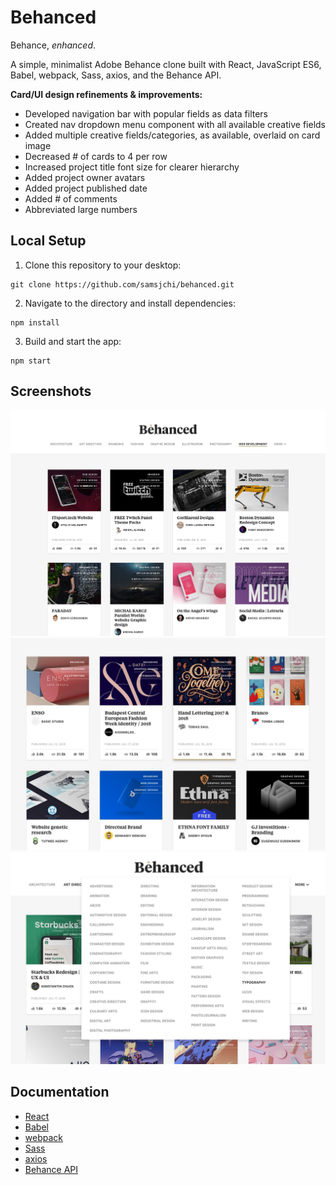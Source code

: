 # Behanced

Behance, _enhanced_.

A simple, minimalist Adobe Behance clone built with React, JavaScript ES6, Babel, webpack, Sass, axios, and the Behance API.

**Card/UI design refinements & improvements:**

* Developed navigation bar with popular fields as data filters
* Created nav dropdown menu component with all available creative fields
* Added multiple creative fields/categories, as available, overlaid on card image
* Decreased # of cards to 4 per row
* Increased project title font size for clearer hierarchy
* Added project owner avatars
* Added project published date
* Added # of comments
* Abbreviated large numbers

## Local Setup

1.  Clone this repository to your desktop:

```
git clone https://github.com/samsjchi/behanced.git
```

2.  Navigate to the directory and install dependencies:

```
npm install
```

3.  Build and start the app:

```
npm start
```

## Screenshots

![](./app/assets/img/behanced-screenshot-1.jpg)
![](./app/assets/img/behanced-screenshot-2.jpg)
![](./app/assets/img/behanced-screenshot-3.jpg)

## Documentation

* [React](https://reactjs.org/docs/getting-started.html)
* [Babel](https://babeljs.io/docs/en/index.html)
* [webpack](https://webpack.js.org/concepts/)
* [Sass](https://sass-lang.com/documentation/file.SASS_REFERENCE.html)
* [axios](https://www.npmjs.com/package/axios)
* [Behance API](https://www.behance.net/dev)
